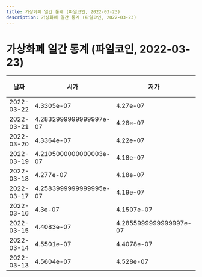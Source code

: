 ```yaml
---
title: 가상화폐 일간 통계 (파일코인, 2022-03-23)
description: 가상화폐 일간 통계 (파일코인, 2022-03-23)
---
```



가상화폐 일간 통계 (파일코인, 2022-03-23)
===

|날짜|시가|저가|고가|종가|비고|
|--|--|--|--|--|--|
|2022-03-22|4.3305e-07|4.27e-07|4.3941e-07|4.356e-07|    |
|2022-03-21|4.2832999999999997e-07|4.28e-07|4.388e-07|4.3305e-07|    |
|2022-03-20|4.3364e-07|4.22e-07|4.3941e-07|4.2831e-07|    |
|2022-03-19|4.2105000000000003e-07|4.18e-07|4.4e-07|4.3365e-07|    |
|2022-03-18|4.277e-07|4.18e-07|4.3197e-07|4.2106e-07|    |
|2022-03-17|4.2583999999999995e-07|4.19e-07|4.34e-07|4.2768e-07|    |
|2022-03-16|4.3e-07|4.1507e-07|4.3376e-07|4.2583999999999995e-07|    |
|2022-03-15|4.4083e-07|4.2855999999999997e-07|4.5601e-07|4.312e-07|    |
|2022-03-14|4.5501e-07|4.4078e-07|4.6009000000000004e-07|4.4081e-07|    |
|2022-03-13|4.5604e-07|4.528e-07|4.6474e-07|4.5677e-07|    |
